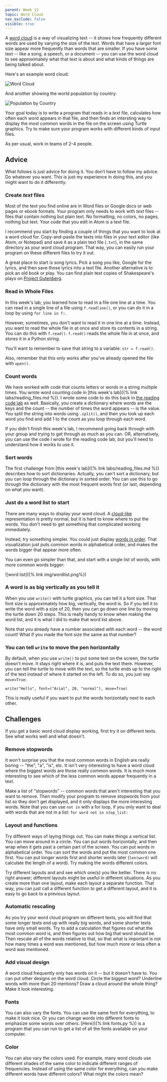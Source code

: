 ```yaml
---
parent: Week 12
topic: Word Cloud
nav_exclude: false
visible: true
---
```


A [word cloud](https://en.wikipedia.org/wiki/Tag_cloud) is a way of visualizing text -- it shows how frequently different words are used by varying the size of the text. Words that have a larger font size appear more frequently than words that are smaller. If you have some text -- like a song, a speech, or a document -- you can use the word cloud to see approximately what that text is about and what kinds of things are being talked about.  

Here's an example word cloud:

![Word Cloud](https://upload.wikimedia.org/wikipedia/commons/thumb/d/d9/State_of_the_union_word_clouds.png/1024px-State_of_the_union_word_clouds.png)

And another showing the world population by country:

![Population by Country](https://upload.wikimedia.org/wikipedia/commons/e/ec/Word_population_tagcloud_2011.png)

Your goal today is to write a program that reads in a *text* file, calculates how often each word appears in that file, and then finds an intersting way to display the most common words in the file on the screen using Turtle graphics. Try to make sure your program works with different kinds of input files.

As per usual, work in teams of 2-4 people.

## Advice

What follows is just advice for doing it. You don’t have to follow my advice. Do whatever you want. This is just my experience in doing this, and you might want to do it differently.

### Create *text* files

Most of the text you find online are in Word files or Google docs or web pages or ebook formats. Your program only needs to work with *text* files -- files that contain nothing but plain text. No formatting, no colors, no pages, nothing but text. Your code that you edit in Atom is a text file.  

I recommend you start by finding a couple of things that you want to look at a word cloud for. Copy-and-paste the texts into files in your text editor (like Atom, or Notepad) and save it as a plain text file (`.txt`), in the same directory as your word cloud program. That way, you can easily run your program on these different files to try it out.

A great place to start is song lyrics. Pick a song you like, Google for the lyrics, and then save those lyrics into a text file. Another alternative is to pick an old book or play. You can find plain text copies of Shakespeare's plays on [Project Gutenberg](http://www.gutenberg.org/ebooks/search/?query=shakespeare).

### Read in Whole Files

In this week's lab, you learned how to read in a file one line at a time. You can read in a single line of a file using `f.readline()`, or you can do it in a loop by using `for line in f:`.  

However, sometimes, you don't want to read it in one line at a time.  Instead, you want to read the whole file in at once and store its contents in a string. You can do this with `f.read()`.  `f.read()` reads the whole file in at once, and stores it in a Python string.  

You'll want to remember to save that string to a variable: `str = f.read()`.  

Also, remember that this only works after you've already opened the file with `open()`.

### Count words

We have worked with code that counts letters or words in a string multiple times. You wrote word counting code in [this week's lab]({% link labs/reading_files.md %}). I wrote some code to do this back in [the reading code lab](https://gitlab.msu.edu/mi-250/reading-code/-/blob/master/ex7.py) as well. Basically, you create a dictionary where words are the keys and the count -- the number of times the word
appears -- is the value. You split the string into words using `.split()`, and then you look up each word you find and add 1 to the count as you loop through each word.   

If you didn't finish this week's lab, I recommend going back through with your group and trying to get through as much as you can. OR, alternatively, you can use the code I wrote for the reading code lab, but you'll need to understand how it works to use it.

### Sort words

The first challenge from [this week's lab]({% link labs/reading_files.md %}) describes how to sort dictionaries. Actually, you can't sort a dictionary, but you can loop through the dictionary in sorted order. You can use this to go through the dictionary with the most frequent words first (or last, depending on what you want).

### Just do a word list to start

There are many ways to display your word cloud. A [cloud-like](https://en.wikipedia.org/wiki/Tag_cloud#/media/File:Foundation-l_word_cloud_without_headers_and_quotes.png) representation is pretty normal, but it is hard to know where to put the words. You don't need to get something that complicated working immediately.   

Instead, try something simpler. You could just display [words in order](https://en.wikipedia.org/wiki/Tag_cloud#/media/File:State_of_the_union_word_clouds.png). That visualization just puts common words in alphabetical order, and makes the words bigger that appear more often.

You can even go simpler than that, and start with a single list of words, with more common words bigger:

![word list]({% link img/wordlist.png%})

### A word is as big vertically as you tell it

When you use `write()` with turtle graphics, you can tell it a font size. That font size is approximately how big, vertically, the word is. So if you tell it to write the word with a size of 20, then you can go down one line by moving the turtle down 20 steps. This is really handy to know when making the word list, and it is what I did to make that word list above.

Note that you already have a number associated with each word -- the word count! What if you made the font size the same as that number?

### You can tell `write` to move the pen horizontally

By default, when you use `write()` to put some text on the screen, the turtle doesn't move. It stays right where it is, and puts the text there. However, you can tell the turtle to move with the text, so the turtle ends up to the right of the text instead of where it started on the left. To do so, you just say `move=True`:
```
write("Hello", font=("Arial", 20, "normal"), move=True)
```

This is really useful if you want to put the words horizontally next to each other.

## Challenges

If you get a basic word cloud display working, first try it on different texts.  See what works well and what doesn't.

### Remove stopwords

It won't surprise you that the most common words in English are really boring -- "the", "a", "is", etc. It isn't very interesting to have a word cloud where the biggest words are those really common words.  It is much more interesting to see which of the less common words appear frequently in a text.

Make a list of "stopwords" -- common words that aren't interesting that you want to remove. Then modify your program to remove stopwords from your list so they don't get displayed, and it only displays the more interesting words. Note that you can use `not in` with a for loop, if you only want to deal with words that are not in a list: `for word not in stop_list:`

### Layout and functions

Try different ways of laying things out.  You can make things a vertical list. You can move around in a circle. You can put words horizontally, and then wrap when it gets past a certain part of the screen. You can put words in alphabetical order. You can sort the words and put the most common one first. You can put longer words first and shorter words later (`len(word)` will calculate the length of a word). Try making the words different colors.  

Try different layouts and and see which one(s) you like better. There is no right answer; different layouts might be useful in different situations. As you create more than one layout, make each layout a separate function. That way, you can just call a different function to get a different layout, and it is easy to go back to a previous layout.

### Automatic rescaling

As you try your word cloud program on different texts, you will find that some longer texts end up with really big words, and some shorter texts have only small words. Try to add a calculation that figures out what the most common word is, and then figures out how big that word should be.  Then rescale all of the words relative to that, so that what is important is not how many times a word was mentioned, but how much more or less often a word was mentioned.

### Add visual design

A word cloud frequently only has words on it -- but it doesn't have to.  You can put other designs on the word cloud. Circle the biggest word? Underline words with more than 20 mentions? Draw a cloud around the whole thing? Make it look interesting.

### Fonts

You can also vary the fonts. You can use the same font for everything, to make it look nice. Or you can change words into different fonts to emphasize some words over others. [Here]({% link fonts.py %}) is a program that you can run to get a list of all the fonts available on your computer.

### Color

You can also vary the colors used. For example, many word clouds use different shades of the same color to indicate different ranges of frequencies. Instead of using the same color for everything, can you make different words have different colors? What might the colors mean?
